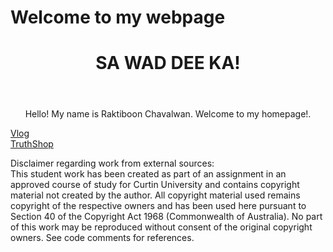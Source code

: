 # Welcome to my webpage
<html lang="en-US">

<head>
  <meta charset="UTF-8">
  <meta name="viewport" content="width=device-width, initial-scale=1.0">
  <!--update link with the name of your stylesheet and folder-->
  <link rel="stylesheet" href="yourName.css">
  <title>RAKTI.CHAVAS</title>
</head>

<body>
  <header>
    <!--update with your name or homepage name-->
    <h1 style="text-align:center;">SA WAD DEE KA!</h1>
  </header>
	
	
  <section id="Raktibooon">
  <p style="text-align:center;">Hello! My name is Raktiboon Chavalwan. Welcome to my homepage!.</p>
  </section>

  <section id="vlog">
    <!--update link with the name of your folder-->
    <a href="https://studioelectronicart.github.io/students/RaktiC/vlog.html">Vlog</a>
  </section>
	
  <section id="TruthShop">
    <!--update link with the name of your folder-->
    <a href="https://studioelectronicart.github.io/students/RaktiC/welcome_to_truth_shop_.html">TruthShop</a>
  </section>




  

<html>
<style>
body {
  background-image: url('teddybg.png');
}
</style>

<body>

</body>
</html>



  <!-- do not remove this footer. You may change style/formatting (e.g. padding,
  font face, colour) in your CSS file but it must remain fixed at the bottom of
  the page, and contain the same text. It must appear on all pages of your
  personal site.-->
  <footer>
    <p>Disclaimer regarding work from external sources: <br>
      This student work has been created as part of an assignment in an approved course of study for Curtin University and contains copyright material not created by the author. All copyright material used remains copyright of the respective owners and has been used here pursuant to Section 40 of the Copyright Act 1968 (Commonwealth of Australia). No part of this work may be reproduced without consent of the original copyright owners. See code comments for references.</p>
  </footer>

</body>


</html>
